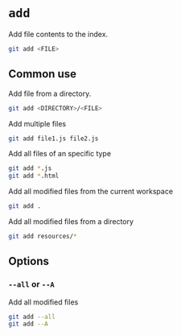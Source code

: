 # `add`

Add file contents to the index.

```sh
git add <FILE>
```

## Common use

Add file from a directory.

```sh
git add <DIRECTORY>/<FILE>
```

Add multiple files

```sh
git add file1.js file2.js
```

Add all files of an specific type

```sh
git add *.js
git add *.html
```

Add all modified files from the current workspace

```sh
git add .
```

Add all modified files from a directory

```sh
git add resources/*
```

## Options

### `--all` or `--A`

Add all modified files

```sh
git add --all
git add --A
```
